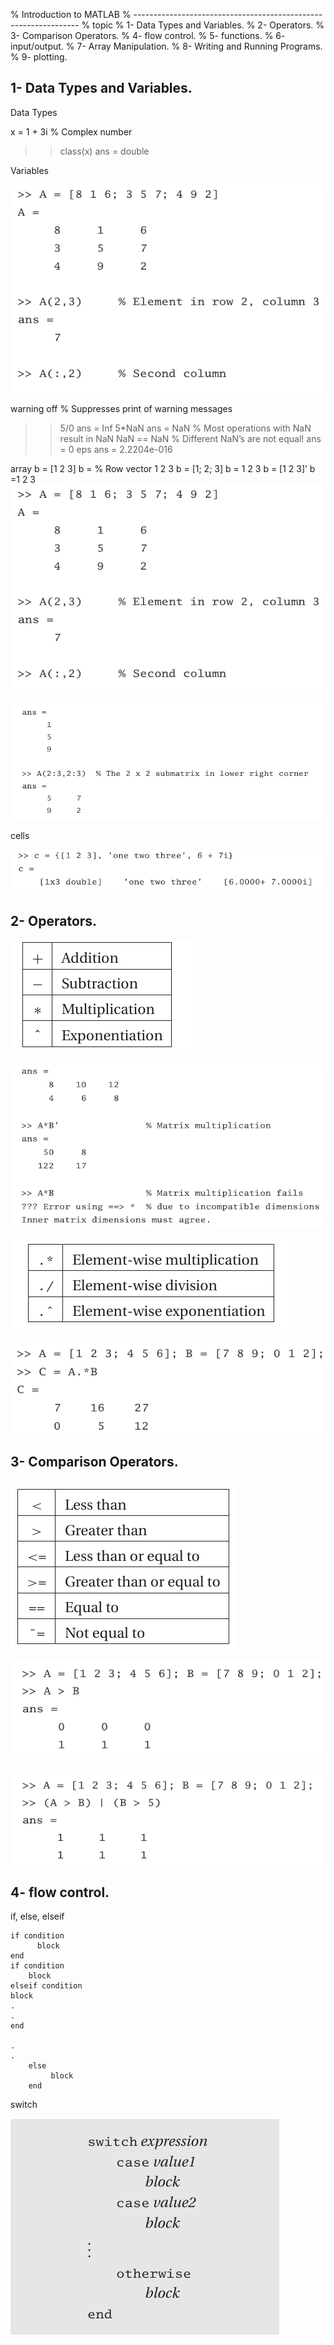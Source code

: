 %  Introduction to MATLAB
% ----------------------------------------------------------------
% topic
% 1- Data Types and Variables.
% 2- Operators.
% 3- Comparison Operators.
% 4- flow control.
% 5- functions.
% 6- input/output.
% 7- Array Manipulation.
% 8- Writing and Running Programs.
% 9- plotting.

## 1- Data Types and Variables. ##


 Data Types

x = 1 + 3i % Complex number

 >> class(x)
ans = double

 Variables

![alt text](picture/image-1.png)

 warning off % Suppresses print of warning messages
 >> 5/0
ans = Inf
>> 5*NaN
ans = NaN
 % Most operations with NaN result in NaN
 >> NaN == NaN % Different NaN’s are not equal!
 ans =
 0
 >> eps
 ans =
 2.2204e-016

array
b = [1 2 3]
b = % Row vector
1 2 3
b = [1; 2; 3]
b = 1 2 3
b = [1 2 3]’
b =1 2 3
 ![alt text](picture/image-1.png)

 ![alt text](picture/image-2.png)

 cells 

 ![alt text](picture/image-3.png)



## 2- Operators. ##

![alt text](picture/image-4.png)

![alt text](picture/image-5.png)

![alt text](picture/image-6.png)

![alt text](picture/image-7.png)

## 3- Comparison Operators. ##

![alt text](picture/image-8.png)

![alt text](picture/image-9.png)

![alt text](picture/image-10.png)

## 4- flow control. ##
if, else, elseif
   
    if condition 
          block
    end
    if condition
        block
    elseif condition
    block
    .
    .
    end

    .
    .
        else
             block
        end
switch 

![alt text](picture/image-11.png)

